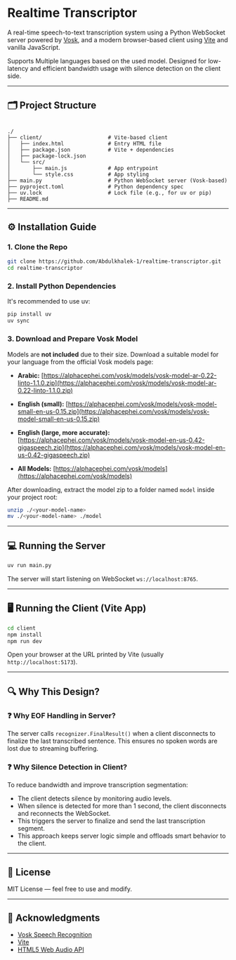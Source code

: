 # Realtime Transcriptor

A real-time speech-to-text transcription system using a Python WebSocket server powered by [Vosk](https://alphacephei.com/vosk/), and a modern browser-based client using [Vite](https://vitejs.dev/) and vanilla JavaScript.

Supports Multiple languages based on the used model. Designed for low-latency and efficient bandwidth usage with silence detection on the client side.

---

## 🗂 Project Structure

```

./
├── client/                     # Vite-based client
│   ├── index.html              # Entry HTML file
│   ├── package.json            # Vite + dependencies
│   ├── package-lock.json
│   └── src/
│       ├── main.js             # App entrypoint
│       └── style.css           # App styling
├── main.py                     # Python WebSocket server (Vosk-based)
├── pyproject.toml              # Python dependency spec
├── uv.lock                     # Lock file (e.g., for uv or pip)
├── README.md

````

---

## ⚙️ Installation Guide

### 1. Clone the Repo

```bash
git clone https://github.com/Abdulkhalek-1/realtime-transcriptor.git
cd realtime-transcriptor
````

### 2. Install Python Dependencies

It's recommended to use uv:

```bash
pip install uv
uv sync
```

### 3. Download and Prepare Vosk Model

Models are **not included** due to their size. Download a suitable model for your language from the official Vosk models page:

* **Arabic:**
  [https://alphacephei.com/vosk/models/vosk-model-ar-0.22-linto-1.1.0.zip](https://alphacephei.com/vosk/models/vosk-model-ar-0.22-linto-1.1.0.zip)

* **English (small):**
  [https://alphacephei.com/vosk/models/vosk-model-small-en-us-0.15.zip](https://alphacephei.com/vosk/models/vosk-model-small-en-us-0.15.zip)

* **English (large, more accurate):**
  [https://alphacephei.com/vosk/models/vosk-model-en-us-0.42-gigaspeech.zip](https://alphacephei.com/vosk/models/vosk-model-en-us-0.42-gigaspeech.zip)

 * **All Models:**
  [https://alphacephei.com/vosk/models](https://alphacephei.com/vosk/models)

After downloading, extract the model zip to a folder named `model` inside your project root:

```bash
unzip ./<your-model-name>
mv ./<your-model-name> ./model
```

---

## 💻 Running the Server

```bash
uv run main.py
```

The server will start listening on WebSocket `ws://localhost:8765`.

---

## 🖥️ Running the Client (Vite App)

```bash
cd client
npm install
npm run dev
```

Open your browser at the URL printed by Vite (usually `http://localhost:5173`).

---

## 🔍 Why This Design?

### ❓ Why EOF Handling in Server?

The server calls `recognizer.FinalResult()` when a client disconnects to finalize the last transcribed sentence. This ensures no spoken words are lost due to streaming buffering.

### ❓ Why Silence Detection in Client?

To reduce bandwidth and improve transcription segmentation:

* The client detects silence by monitoring audio levels.
* When silence is detected for more than 1 second, the client disconnects and reconnects the WebSocket.
* This triggers the server to finalize and send the last transcription segment.
* This approach keeps server logic simple and offloads smart behavior to the client.

---

## 📄 License

MIT License — feel free to use and modify.

---

## 🙌 Acknowledgments

* [Vosk Speech Recognition](https://alphacephei.com/vosk/)
* [Vite](https://vitejs.dev/)
* [HTML5 Web Audio API](https://developer.mozilla.org/en-US/docs/Learn_web_development/Extensions/Client-side_APIs)
